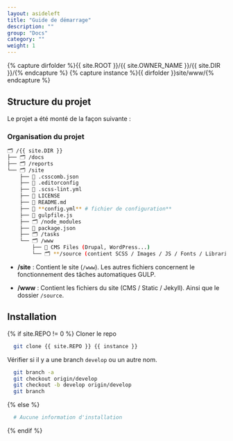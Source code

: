 ```yaml
---
layout: asideleft
title: "Guide de démarrage"
description: ""
group: "Docs"
category: ""
weight: 1
---
```


{% capture dirfolder %}{{ site.ROOT }}/{{ site.OWNER_NAME }}/{{ site.DIR }}/{% endcapture %}
{% capture instance %}{{ dirfolder }}site/www/{% endcapture %}

## Structure du projet

Le projet a été monté de la façon suivante :

### Organisation du projet

```sh
🗂 /{{ site.DIR }}
├── 🗂 /docs
├── 🗂 /reports
└── 🗂 /site
    ├── 📃 .csscomb.json
    ├── 📃 .editorconfig
    ├── 📃 .scss-lint.yml
    ├── 📃 LICENSE
    ├── 📃 README.md
    ├── 📃 **config.yml** # fichier de configuration**
    ├── 📃 gulpfile.js
    ├── 🗂 /node_modules
    ├── 📃 package.json
    ├── 🗂 /tasks
    └── 🗂 /www
        ├── 📃 CMS Files (Drupal, WordPress...)
        └── 🗂 **/source (contient SCSS / Images / JS / Fonts / Libraries**
```

* **/site** : Contient le site (`/www`). Les autres fichiers concernent le fonctionnement des tâches automatiques GULP.

* **/www** : Contient les fichiers du site (CMS / Static / Jekyll). Ainsi que le dossier `/source`.

## Installation

{% if site.REPO != 0 %}
Cloner le repo

```sh
  git clone {{ site.REPO }} {{ instance }}
```

Vérifier si il y a une branch `develop` ou un autre nom.

```sh
  git branch -a
  git checkout origin/develop
  git checkout -b develop origin/develop
  git branch
```

{% else %}
```sh
  # Aucune information d'installation
```
{% endif %}
